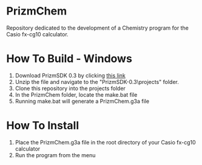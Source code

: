 # PrizmChem
Repository dedicated to the development of a Chemistry program for the Casio fx-cg10 calculator.

# How To Build - Windows
1. Download PrizmSDK 0.3 by clicking [this link](http://jonimoose.net/calcstuff/prizm/PrizmSDK-0.3.zip)
2. Unzip the file and navigate to the "PrizmSDK-0.3\projects" folder.
3. Clone this repository into the projects folder
4. In the PrizmChem folder, locate the make.bat file
5. Running make.bat will generate a PrizmChem.g3a file

# How To Install
1. Place the PrizmChem.g3a file in the root directory of your Casio fx-cg10 calculator
2. Run the program from the menu
